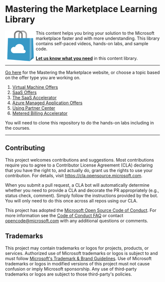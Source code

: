 # Mastering the Marketplace Learning Library

<img src="./images/Azure_Store_Marketplace.png" width="100px" title="Microsoft marketplace" align="left"/>

This content helps you bring your solution to the Microsoft marketplace faster and with more understanding. This library contains self-paced videos, hands-on labs, and sample code.

**[Let us know what you need](https://forms.office.com/r/0gCrzhSMkw)** in this content library.

---

[Go here](https://microsoft.github.io/Mastering-the-Marketplace/) for the Mastering the Marketplace website, or choose a topic based on the offer type you are working on.

<!-- no toc -->
1. [Virtual Machine Offers](https://microsoft.github.io/Mastering-the-Marketplace/vm)
1. [SaaS Offers](https://microsoft.github.io/Mastering-the-Marketplace/saas)
1. [The SaaS Accelerator](https://microsoft.github.io/Mastering-the-Marketplace/saas-accelerator)
1. [Azure Managed Application Offers](https://microsoft.github.io/Mastering-the-Marketplace/ama)
1. [Using Partner Center](https://microsoft.github.io/Mastering-the-Marketplace/partner-center)
1. [Metered Billing Accelerator](https://microsoft.github.io/Mastering-the-Marketplace/metered-billing-accelerator)

You will need to clone this repository to do the hands-on labs including in the courses.

---

## Contributing

This project welcomes contributions and suggestions.  Most contributions require you to agree to a
Contributor License Agreement (CLA) declaring that you have the right to, and actually do, grant us
the rights to use your contribution. For details, visit https://cla.opensource.microsoft.com.

When you submit a pull request, a CLA bot will automatically determine whether you need to provide
a CLA and decorate the PR appropriately (e.g., status check, comment). Simply follow the instructions
provided by the bot. You will only need to do this once across all repos using our CLA.

This project has adopted the [Microsoft Open Source Code of Conduct](https://opensource.microsoft.com/codeofconduct/).
For more information see the [Code of Conduct FAQ](https://opensource.microsoft.com/codeofconduct/faq/) or
contact [opencode@microsoft.com](mailto:opencode@microsoft.com) with any additional questions or comments.

## Trademarks

This project may contain trademarks or logos for projects, products, or services. Authorized use of Microsoft 
trademarks or logos is subject to and must follow 
[Microsoft's Trademark & Brand Guidelines](https://www.microsoft.com/en-us/legal/intellectualproperty/trademarks/usage/general).
Use of Microsoft trademarks or logos in modified versions of this project must not cause confusion or imply Microsoft sponsorship.
Any use of third-party trademarks or logos are subject to those third-party's policies.
